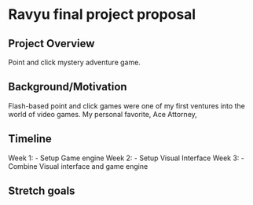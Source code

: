 # Ravyu final project proposal

## Project Overview
Point and click mystery adventure game.

## Background/Motivation

Flash-based point and click games were one of my first ventures into the world of video games. My personal favorite, Ace Attorney, 

## Timeline

Week 1:
    - Setup Game engine
Week 2:
    - Setup Visual Interface
Week 3:
    - Combine Visual interface and game engine
## Stretch goals